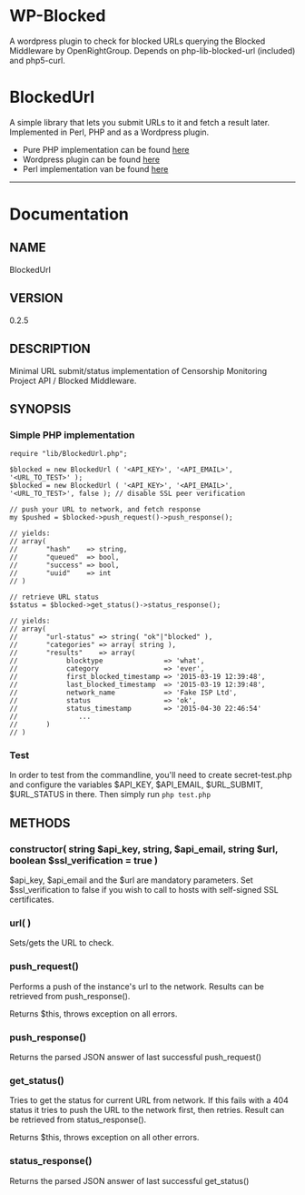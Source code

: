 # WP-Blocked

A wordpress plugin to check for blocked URLs querying the Blocked Middleware by OpenRightGroup. 
Depends on php-lib-blocked-url (included) and php5-curl.

# BlockedUrl

A simple library that lets you submit URLs to it and fetch a result later. Implemented in Perl, PHP and as a Wordpress plugin.

- Pure PHP implementation can be found [here](https://github.com/u451f/wp-blocked/tree/pure-php)
- Wordpress plugin can be found [here](https://github.com/u451f/wp-blocked/tree/master)
- Perl implementation van be found [here](https://github.com/u451f/blocked-perl)

- - -
# Documentation

## NAME

BlockedUrl

## VERSION

0.2.5

## DESCRIPTION

Minimal URL submit/status implementation of Censorship Monitoring
Project API / Blocked Middleware.

## SYNOPSIS
	
### Simple PHP implementation

    require "lib/BlockedUrl.php";

    $blocked = new BlockedUrl ( '<API_KEY>', '<API_EMAIL>', '<URL_TO_TEST>' );
    $blocked = new BlockedUrl ( '<API_KEY>', '<API_EMAIL>', '<URL_TO_TEST>', false ); // disable SSL peer verification

    // push your URL to network, and fetch response
    my $pushed = $blocked->push_request()->push_response();

    // yields:
    // array(
    //       "hash"    => string,
    //       "queued"  => bool,
    //       "success" => bool,
    //       "uuid"    => int
    // )

    // retrieve URL status
    $status = $blocked->get_status()->status_response();

    // yields:
    // array(
    //       "url-status" => string( "ok"|"blocked" ),
    //       "categories" => array( string ),
    //       "results"    => array(
    //            blocktype               => 'what',
    //            category                => 'ever',
    //            first_blocked_timestamp => '2015-03-19 12:39:48',
    //            last_blocked_timestamp  => '2015-03-19 12:39:48',
    //            network_name            => 'Fake ISP Ltd',
    //            status                  => 'ok',
    //            status_timestamp        => '2015-04-30 22:46:54'
    //               ...
    //       )
    // )

### Test

In order to test from the commandline, you'll need to create secret-test.php and configure the variables
$API_KEY, $API_EMAIL, $URL_SUBMIT, $URL_STATUS in there. Then simply run `php test.php`

## METHODS

### constructor( string $api_key, string, $api_email, string $url, boolean $ssl_verification = true )

$api_key, $api_email and the $url are mandatory parameters. Set
$ssl_verification to false if you wish to call to hosts with self-signed SSL certificates.

### url( <string> )

Sets/gets the URL to check.

### push_request()

Performs a push of the instance's url to the network. Results can be retrieved
from push_response().

Returns $this, throws exception on all errors.

### push_response()

Returns the parsed JSON answer of last successful push_request()

### get_status()

Tries to get the status for current URL from network. If this fails with
a 404 status it tries to push the URL to the network first, then
retries. Result can be retrieved from status_response().

Returns $this, throws exception on all other errors.

### status_response()

Returns the parsed JSON answer of last successful get_status()
